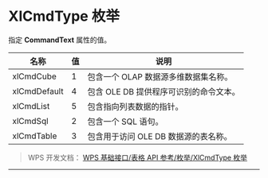 # XlCmdType 枚举

指定 **CommandText** 属性的值。

| 名称         | 值  | 说明                                   |
|--------------|-----|----------------------------------------|
| xlCmdCube    | 1   | 包含一个 OLAP 数据源多维数据集名称。   |
| xlCmdDefault | 4   | 包含 OLE DB 提供程序可识别的命令文本。 |
| xlCmdList    | 5   | 包含指向列表数据的指针。               |
| xlCmdSql     | 2   | 包含一个 SQL 语句。                    |
| xlCmdTable   | 3   | 包含用于访问 OLE DB 数据源的表名称。   |

> WPS 开发文档： [WPS 基础接口/表格 API 参考/枚举/XlCmdType 枚举](https://qn.cache.wpscdn.cn/encs/doc/office_v19/topics/WPS%20%E5%9F%BA%E7%A1%80%E6%8E%A5%E5%8F%A3/%E8%A1%A8%E6%A0%BC%20API%20%E5%8F%82%E8%80%83/%E6%9E%9A%E4%B8%BE/XlCmdType%20%E6%9E%9A%E4%B8%BE.html)

------------------------------------------------------------------------
